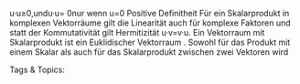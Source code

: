 u·u≥0,undu·u= 0nur wenn u=0 Positive Definitheit
Für ein Skalarprodukt in komplexen Vektorräume gilt die Linearität auch für komplexe Faktoren und
statt der Kommutativität gilt Hermitizität u·v=v·u. Ein Vektorraum mit Skalarprodukt ist ein
Euklidischer Vektorraum .
Sowohl für das Produkt mit einem Skalar als auch für das Skalarprodukt zwischen zwei Vektoren wird

   Tags & Topics:
   